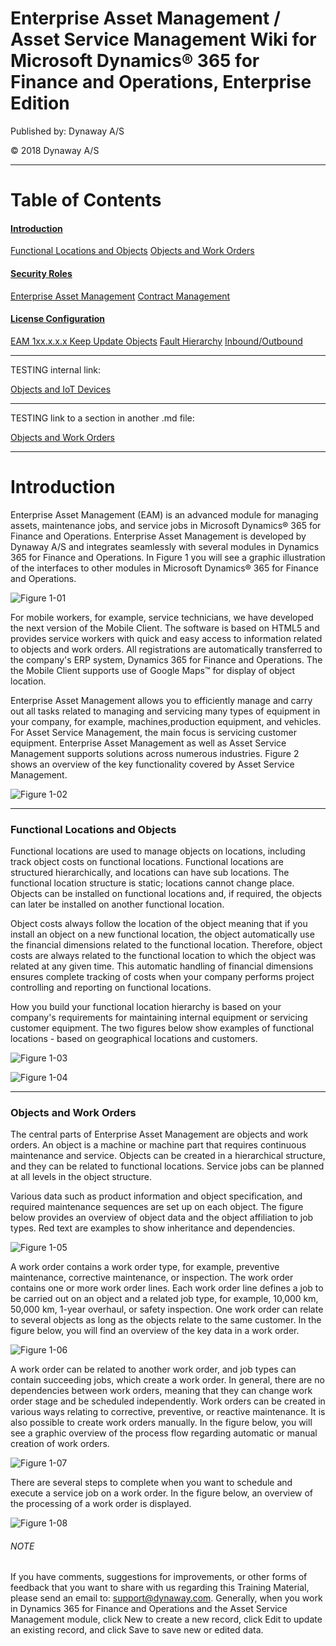 # Enterprise Asset Management / Asset Service Management Wiki for Microsoft Dynamics® 365 for Finance and Operations, Enterprise Edition


Published by: Dynaway A/S

© 2018 Dynaway A/S

---

# Table of Contents

#### [Introduction](#introduction)
[Functional Locations and Objects](#functional-locations-and-objects)
[Objects and Work Orders](#objects-and-work-orders)


#### [Security Roles](02_Security_Roles.md#security-roles)
[Enterprise Asset Management](02_Security_Roles.md#enterprise-asset-management)
[Contract Management](02_Security_Roles.md#contract-management)


#### [License Configuration](03_License_Config.md#license-configuration)
[EAM 1xx.x.x.x Keep Update Objects](03_License_Config.md#1xx.x.x.x-keep-update-objects)
[Fault Hierarchy](03_License_Config.md#fault-hierarchy)
[Inbound/Outbound](03_License_Config.md#inbound/outbound)







---


TESTING internal link:

[Objects and IoT Devices](#objects-and-iot-devices)





---




TESTING link to a section in another .md file:

[Objects and Work Orders](01_Overview.md#objects-and-work-orders)





---


# Introduction

Enterprise Asset Management (EAM) is an advanced module for managing assets, maintenance jobs, and service jobs in Microsoft Dynamics® 365 for Finance and Operations. Enterprise Asset Management is developed by Dynaway A/S and integrates seamlessly with several modules in Dynamics 365 for Finance and Operations. In Figure 1 you will see a graphic illustration of the interfaces to other modules in Microsoft Dynamics® 365 for Finance and Operations.


![Figure 1-01](/Figures/01-01_PPT_Figure_1_AX7_ASM.png)


For mobile workers, for example, service technicians, we have developed the next version of the Mobile Client. The software is based on HTML5 and provides service workers with quick and easy access to information related to objects and work orders. All registrations are automatically transferred to the company's ERP system, Dynamics 365 for Finance and Operations. The the Mobile Client supports use of Google Maps™ for display of object location.


Enterprise Asset Management allows you to efficiently manage and carry out all tasks related to managing and servicing many types of equipment in your company, for example, machines,production equipment, and vehicles. For Asset Service Management, the main focus is servicing customer equipment. Enterprise Asset Management as well as Asset Service Management supports solutions across numerous industries. Figure 2 shows an overview of the key functionality covered by Asset Service Management.


![Figure 1-02](/Figures/01-02_PPT_Figure_2_AX7_ASM_Rel_1711_Fall.png)

---


### Functional Locations and Objects

Functional locations are used to manage objects on locations, including track object costs on functional locations. Functional locations are structured hierarchically, and locations can have sub locations. The functional location structure is static; locations cannot change place. Objects can be installed on functional locations and, if required, the objects can later be installed on another functional location.


Object costs always follow the location of the object meaning that if you install an object on a new functional location, the object automatically use the financial dimensions related to the functional location. Therefore, object costs are always related to the functional location to which the object was related at any given time. This automatic handling of financial dimensions ensures complete tracking of costs when your company performs project controlling and reporting on functional locations.


How you build your functional location hierarchy is based on your company's requirements for maintaining internal equipment or servicing customer equipment. The two figures below show examples of functional locations - based on geographical locations and customers.



![Figure 1-03](/Figures/01-03_FuncLocHierarchy_Site_AX7.png)



![Figure 1-04](/Figures/01-04_FuncLocHierarchy_Customer_AX7.png)


---


### Objects and Work Orders


The central parts of Enterprise Asset Management are objects and work orders. An object is a machine or machine part that requires continuous maintenance and service. Objects can be created in a hierarchical structure, and they can be related to functional locations. Service jobs can be planned at all levels in the object structure.

Various data such as product information and object specification, and required maintenance sequences are set up on each object. The figure below provides an overview of object data and the object affiliation to job types. Red text are examples to show inheritance and dependencies.


![Figure 1-05](/Figures/01-05_Overview_ObjectData_And_ConnectionToJobType_AX7_ASM.png)


A work order contains a work order type, for example, preventive maintenance, corrective maintenance, or inspection. The work order contains one or more work order lines. Each work order line defines a job to be carried out on an object and a related job type, for example, 10,000 km, 50,000 km, 1-year overhaul, or safety inspection. One work order can relate to several objects as long as the objects relate to the same customer. In the figure below, you will find an overview of the key data in a work order.


![Figure 1-06](/Figures/01-06_WO_HeaderAndLines_v103_ASM.png)


A work order can be related to another work order, and job types can contain succeeding jobs, which create a work order. In general, there are no dependencies between work orders, meaning that they can change work order stage and be scheduled independently. Work orders can be created in various ways relating to corrective, preventive, or reactive maintenance. It is also possible to create work orders manually. In the figure below, you will see a graphic overview of the process flow regarding automatic or manual creation of work orders.



![Figure 1-07](/Figures/01-07_ProcessFlow_CreateWO_AX7.png)


There are several steps to complete when you want to schedule and execute a service job on a work order. In the figure below, an overview of the processing of a work order is displayed.


![Figure 1-08](/Figures/01-08_WO_FlowDiagram_AX7_ASM02.png)


###### NOTE

If you have comments, suggestions for improvements, or other forms of feedback that you want to share with us regarding this Training Material, please send an email to: support@dynaway.com. Generally, when you work in Dynamics 365 for Finance and Operations and the Asset Service Management module, click New to create a new record, click Edit to update an existing record, and click Save to save new or edited data.



